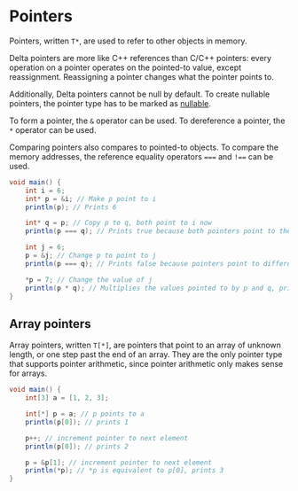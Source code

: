 # Pointers

Pointers, written `T*`, are used to refer to other objects in memory.

Delta pointers are more like C++ references than C/C++ pointers:
every operation on a pointer operates on the pointed-to value,
except reassignment. Reassigning a pointer changes what the pointer points to.

Additionally, Delta pointers cannot be null by default.
To create nullable pointers, the pointer type has to be marked as [nullable](nullable-types.html).

To form a pointer, the `&` operator can be used.
To dereference a pointer, the `*` operator can be used.

Comparing pointers also compares to pointed-to objects. To compare the memory addresses,
the reference equality operators `===` and `!==` can be used.

```cs
void main() {
    int i = 6;
    int* p = &i; // Make p point to i
    println(p); // Prints 6

    int* q = p; // Copy p to q, both point to i now
    println(p === q); // Prints true because both pointers point to the same memory address

    int j = 6;
    p = &j; // Change p to point to j
    println(p === q); // Prints false because pointers point to different memory addresses

    *p = 7; // Change the value of j
    println(p * q); // Multiplies the values pointed to by p and q, prints 42
}
```

## Array pointers

Array pointers, written `T[*]`, are pointers that point to an array of unknown length, or one step past the end of an array.
They are the only pointer type that supports pointer arithmetic, since pointer arithmetic only makes sense for arrays.

```cs
void main() {
    int[3] a = [1, 2, 3];

    int[*] p = a; // p points to a
    println(p[0]); // prints 1

    p++; // increment pointer to next element
    println(p[0]); // prints 2

    p = &p[1]; // increment pointer to next element
    println(*p); // *p is equivalent to p[0], prints 3
}
```

